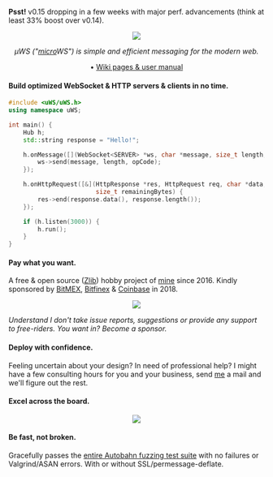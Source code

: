 **Psst!** v0.15 dropping in a few weeks with major perf. advancements (think at least 33% boost over v0.14).

<div align="center">
<img src="misc/images/logo.png" />
    
*µWS ("[micro](https://en.wikipedia.org/wiki/Micro-)WS") is simple and efficient messaging for the modern web.*

• [Wiki pages & user manual](https://github.com/uNetworking/uWebSockets/wiki/User-manual-v0.14.x)

</div>

#### Build optimized WebSocket & HTTP servers & clients in no time.
```c++
#include <uWS/uWS.h>
using namespace uWS;

int main() {
    Hub h;
    std::string response = "Hello!";

    h.onMessage([](WebSocket<SERVER> *ws, char *message, size_t length, OpCode opCode) {
        ws->send(message, length, opCode);
    });

    h.onHttpRequest([&](HttpResponse *res, HttpRequest req, char *data, size_t length,
                        size_t remainingBytes) {
        res->end(response.data(), response.length());
    });

    if (h.listen(3000)) {
        h.run();
    }
}
```

#### Pay what you want.
A free & open source ([Zlib](LICENSE)) hobby project of [mine](https://github.com/alexhultman) since 2016. Kindly sponsored by [BitMEX](https://bitmex.com), [Bitfinex](https://bitfinex.com) & [Coinbase](https://www.coinbase.com/) in 2018.

<div align="center"><img src="misc/images/2018.png"/></div>

*Understand I don't take issue reports, suggestions or provide any support to free-riders. You want in? Become a sponsor.*

#### Deploy with confidence.
Feeling uncertain about your design? In need of professional help? I might have a few consulting hours for you and your business, send [me](https://github.com/alexhultman) a mail and we'll figure out the rest.

#### Excel across the board.
<div align="center"><img src="misc/images/overview.png"/></div>

#### Be fast, not broken.
Gracefully passes the [entire Autobahn fuzzing test suite](http://htmlpreview.github.io/?https://github.com/uNetworking/uWebSockets/blob/master/misc/autobahn/index.html) with no failures or Valgrind/ASAN errors. With or without SSL/permessage-deflate.
